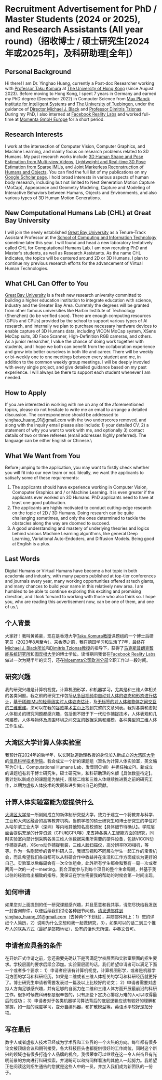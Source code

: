 # Recruitment Advertisement for PhD / Master Students (2024 or 2025), and Research Assistants (All year round)（招收博士 / 硕士研究生[2024年或2025年]，及科研助理[全年]）

## Personal Background
Hi there! I am Dr. Yinghao Huang, currently a Post-doc Researcher working with [Professor Taku Komura](https://i.cs.hku.hk/~taku/) at [The University of Hong Kong](https://www.hku.hk/) (since August 2023). Before moving to Hong Kong, I spent 7 years in Germany and earned my PhD degree (December 2022) in Computer Science from [Max Planck Institute for Intelligent Systems](https://is.mpg.de/) and [The University of Tuebingen](https://uni-tuebingen.de/en/), under the guidance of [Director Michael J. Black](https://ps.is.mpg.de/person/black) and [Professor Dimitris Tzionas](https://dtzionas.com/). During my PhD, I also interned at [Facebook Reality Labs](https://about.meta.com/realitylabs/) and worked full-time at [Momenta GmbH Europe](https://www.momenta.cn/en/) for a short period.

## Research Interests
I work at the intersection of Computer Vision, Computer Graphics, and Machine Learning, and mainly focus on research problems related to 3D Humans. My past research works include [3D Human Shape and Pose Estimation from Multi-view Videos](https://ps.is.mpg.de/publications/muvs-3dv-2017), [Lightweight and Real-time 3D Pose Estimation from Sparse IMUs](https://dip.is.tue.mpg.de/), and [Joint Markerless Reconstruction of Humans and Objects](https://intercap.is.tue.mpg.de/). You can find the full list of my publications on my [Google Scholar page](https://scholar.google.com/citations?user=C3KJzwEAAAAJ). I hold broad interests in various aspects of human body research, including but not limited to Next Generation Motion Capture (MoCap), Appearance and Geometry Modeling, Capture and Modeling of Interactive Behaviors between Humans, Objects and Environments, and also various types of 3D Human Motion Generations.

## New Computational Humans Lab (CHL) at Great Bay University
I will join the newly established [Great Bay University](https://www.gbu.edu.cn/?lang=en) as a Tenure-Track Assistant Professor at the [School of Computing and Information Technology](https://www.gbu.edu.cn/menu/177) sometime later this year. I will found and head a new laboratory tentatively called CHL for Computational Humans Lab. I am now recruting PhD and Master's students, as well as Research Assistants. As the name CHL indicates, the topics will be centered around 2D or 3D Humans. I plan to continue my previous research efforts for the advancement of Virtual Human Technologies.

## What CHL Can Offer to You
[Great Bay University](https://www.gbu.edu.cn/?lang=en) is a fresh new research university committed to building a higher education institution to integrate education with science, industry and the Greater Bay Area. Curretnly the degrees will be granted from other famous universities like Harbin Institute of Technology (Shenzhen) (to be verified soon). There are enough computing resources (GPUs and CPUs) provided by the school to support various types of AI research, and internally we plan to purchase necessary hardware devices to enable capture of 3D Humans data, including VICON MoCap system, XSens MoCap suits, 3D Face Scanner, High-Definition RGB cameras, and others. As a junior researcher, I value the chance of doing work together with students, and I hope we both can benefit from the collaboration experience and grow into better ourselves in both life and career. There will be weekly or bi-weekly one to one meetings between every student and me, in addition to the common weekly group meetings. I will be deeply invovled with every single project, and give detailed guidance based on my past experience. I will always be there to support each student whenever I am needed.   

## How to Apply
If you are interested in working with me on any of the aforementioned topics, please do not hesitate to write me an email to arrange a detailed discussion. The correspondence should be addressed to yinghao_huang_91@gmail.com with the two underscores removed, and along with the inquiry email please also include: 1) your detailed CV, 2) a statement of why you want to work with me, and optionally 3) contact details of two or three referees (email addresses highly preferred). The language can be either English or Chinese.\

## What We Want from You
Before jumping to the application, you may want to firstly check whether you will fit into our new team or not. Ideally, we want the applicants to satisafy some of these requirements:
1) The applicants should have experience working in Computer Vision, Comoputer Graphics and / or Machine Learning. It is even greater if the applicants ever worked on 3D Humans. PhD applicants need to have at least one good publication. 
2) The applicants are highly motivated to conduct cutting-edge research on the topic of 2D / 3D Humans. Doing research can be quite challenging sometimes, and only the ones determined to tackle the obstacles along the way are doomed to succeed.
3) A good understanding and mastery of underlying theories and logics behind various Machine Learning algorithms, like general Deep Learning, Variational Auto-Endoders, and Diffusion Models. Being good at English is a plus.  

## Last Words
Digital Humans or Virtual Humans have become a hot topic in both academia and industry, with many papers published at top-tier conferences and journals every year, many working 
opportunities offered at tech giants, and many chances to build your name in this relatively new area. I am humbled to be able to continue exploring this exciting and promising direction, and I look forward to working with those who also think so. I hope you, who are reading this advertisement now, can be one of them, and one of us.\


## 个人背景
大家好！我叫黄英豪，现在是香港大学[Taku Komura教授](https://i.cs.hku.hk/~taku/)课题组的一个博士后研究员（2023年8月至今）。来香港之前，我在德国学习和生活了7年，最终在[Michael J. Black所长](https://ps.is.mpg.de/person/black)和[Dimitris Tzionas教授](https://dtzionas.com/)的指导下，获得了[马克斯普朗克智能系统研究所](https://is.mpg.de/)和[图宾根大学](https://uni-tuebingen.de/en/)的博士学位。读博期间我曾在[Facebook Reality Labs](https://about.meta.com/realitylabs/)做过一次为期半年的实习，还在[Moemnta公司欧洲分部](https://www.momenta.cn/en/)全职工作过一段时间。

## 研究兴趣
我的研究兴趣是计算机视觉，计算机图形学，和机器学习，尤其是和三维人体相关的各类问题。我之前的研究工作包括[从多目视频中自动对人体的姿态和形态进行估计](https://ps.is.mpg.de/publications/muvs-3dv-2017)，[基于稀疏IMU的轻量级实时人体姿态估计](https://dip.is.tue.mpg.de/)，及[无标签的对人体和物体之间交互的三维重建](https://intercap.is.tue.mpg.de/)。您可以在我的[谷歌学术主页上](https://scholar.google.com/citations?user=C3KJzwEAAAAJ)找到完整的文章列表。我对各类和虚拟人体相关的研究问题都感兴趣，包括但不限于下一代动作捕捉技术，人体表观和几何建模，人体与物体及周围环境之间交互的数据采集和建模，各种类型的三维人体工作生成。

## 大湾区大学计算人体实验室
我预计在2024年的后半年，以长聘轨道助理教授的身份加入新成立的[大湾区大学](https://www.gbu.edu.cn/?lang=en)的[信息科学技术学院](https://www.gbu.edu.cn/menu/177)。我会成立一个新的课题组（暂名为计算人体实验室，英文缩写为CHL，Computational Humans Lab，发音同Chill）并担任独立PI。新成立的课题组有若干博士研究生，硕士研究生，和科研助理的名额【具体数量待定】。我计划以新成立的课题组为依托，围绕二维和三维人体继续推进我之前的研究工作，以期为虚拟人体技术的发展和进步做出自己的贡献。

## 计算人体实验室能为您提供什么
[大湾区大学](https://www.gbu.edu.cn/?lang=en)是一所刚刚成立的新体制研究型大学，致力于建立一个将教育与科学、工业和大湾区融合的高等教育机构。当前学校的硕士研究生和博士研究生的学位将从哈尔滨工业大学（深圳）等内地其他知名高校颁发【具体细节待确认】。学院层面会提供充足的计算资源（GPU和GPU等）来支持各类人工智能方面的研究，同时实验室内部计划采购各类三维人体数据采集所需要的硬件设备，包括VICON动作捕捉系统，XSens动作捕捉套装，三维人脸扫描仪，高分辨率RGB相机，等等。作为一名刚起步的青年科研人员，我很珍视和不同层次学生一起工作的宝贵机会，而且希望我们各自都可以从科研合作中收益并在生活和工作方面成长为更好的自己。实验室以后每周会有一次全体组会，此外所有学生都会和我有一周一次或者两周一次的一对一meeting。我会深度参与到每个项目的整个生命周期，并基于我以往的经验给出细致的指导。我保证在学生需要我的帮助的时候会第一时间出现。

## 如何申请
如果您对上面提到的任一研究课题感兴趣，并且愿意和我共事，请您尽快给我发送一封查询邮件，以便后续我们讨论各种细节问题。请发送邮件到yinghao_huang_91@gmail.com（去掉两个下划线），并随邮件附上：1）您的详细个人简历，2）说明为什么您想和我一起做研究，3），如果可以的话二到三个推荐人的联系方式（最好是邮箱地址），没有的话也无所谓。中英文皆可。

## 申请者应具备的条件
在开始正式申请之前，您还需要先确认下是否满足学校层面和实验室层面的招生要求。学校层面的要求后续会添加。实验室层面的话，我们希望申请者可以满足下面一个或者多个要求：
1）申请者应该有计算机视觉，计算机图形学，或者是机器学习方面的学习和科研经历。如果是二维或者三维人体相关的学习和科研经历就更好了。博士研究生申请者需要发表过一篇及以上比较好的论文；
2）申请者需要对虚拟人方向足够感兴趣，并有足够的自驱力在二维和三维人体方面开展最前沿的科研工作。很多时候做科研都是很辛苦的，只有那些下定决心排除万难的人可以取得最后的成功；
3）申请者对于各类机器学习算法背后的底层逻辑应该有较好的理解和掌握，如一般的深度学习，变分自编码器，和扩散模型等。英语水平较好是加分项。

## 写在最后
数字人或者虚拟人技术已经成为学术界和工业界的一个火热的方向。每年都有很多论文被顶级会议和期刊接受，各大科技巨头也都提供很好的工作岗位，同时这个新兴的领域也有很多打造个人品牌的机会。我很荣幸可以继续在这一令人兴奋且有光明前景的方向进行科研探索，并渴盼可以和持同样看法的其他人一起努力。我希望正在阅读这则招生通告的您就是这些人中的一员，并加入我们成为新团队的一份子。
